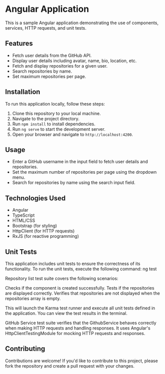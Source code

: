 # Angular Application

This is a sample Angular application demonstrating the use of components, services, HTTP requests, and unit tests.

## Features

- Fetch user details from the GitHub API.
- Display user details including avatar, name, bio, location, etc.
- Fetch and display repositories for a given user.
- Search repositories by name.
- Set maximum repositories per page.

## Installation

To run this application locally, follow these steps:

1. Clone this repository to your local machine.
2. Navigate to the project directory.
3. Run `npm install` to install dependencies.
4. Run `ng serve` to start the development server.
5. Open your browser and navigate to `http://localhost:4200`.

## Usage

- Enter a GitHub username in the input field to fetch user details and repositories.
- Set the maximum number of repositories per page using the dropdown menu.
- Search for repositories by name using the search input field.

## Technologies Used

- Angular
- TypeScript
- HTML/CSS
- Bootstrap (for styling)
- HttpClient (for HTTP requests)
- RxJS (for reactive programming)

## Unit Tests

This application includes unit tests to ensure the correctness of its functionality. To run the unit tests, execute the following command: ng test

Repository list test suite covers the following scenarios:

Checks if the component is created successfully.
Tests if the repositories are displayed correctly.
Verifies that repositories are not displayed when the repositories array is empty.

This will launch the Karma test runner and execute all unit tests defined in the application. You can view the test results in the terminal.

GitHub Service test suite verifies that the GithubService behaves correctly when making HTTP requests and handling responses. It uses Angular's HttpClientTestingModule for mocking HTTP requests and responses.

## Contributing

Contributions are welcome! If you'd like to contribute to this project, please fork the repository and create a pull request with your changes.
